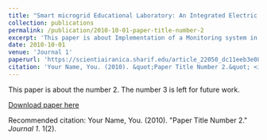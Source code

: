 ```yaml
---
title: "Smart microgrid Educational Laboratory: An Integrated Electric and communications infrastructure platform"
collection: publications
permalink: /publication/2010-10-01-paper-title-number-2
excerpt: 'This paper is about Implementation of a Monitoring system in Machine Lab. '
date: 2010-10-01
venue: 'Journal 1'
paperurl: 'https://scientiairanica.sharif.edu/article_22050_dc11eeb3e084737c7a12cab06c43fd08.pdf'
citation: 'Your Name, You. (2010). &quot;Paper Title Number 2.&quot; <i>Journal 1</i>. 1(2).'
---
```

This paper is about the number 2. The number 3 is left for future work.

[Download paper here](https://scientiairanica.sharif.edu/article_22050_dc11eeb3e084737c7a12cab06c43fd08.pdf)

Recommended citation: Your Name, You. (2010). "Paper Title Number 2." <i>Journal 1</i>. 1(2).

